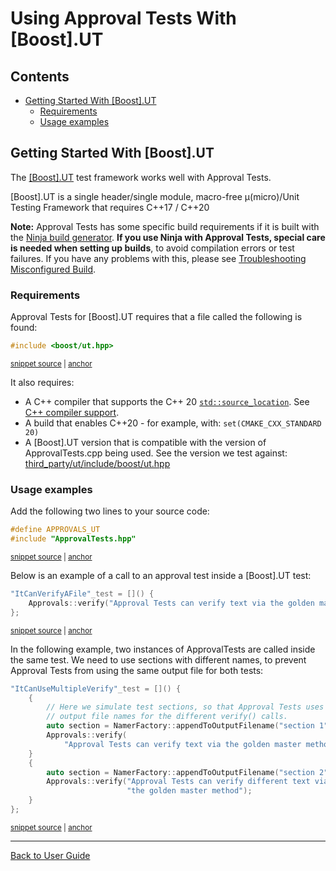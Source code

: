<!--
GENERATED FILE - DO NOT EDIT
This file was generated by [MarkdownSnippets](https://github.com/SimonCropp/MarkdownSnippets).
Source File: /doc/mdsource/UsingUT.source.md
To change this file edit the source file and then execute ./run_markdown_templates.sh.
-->

<a id="top"></a>

# Using Approval Tests With \[Boost\].UT


<!-- toc -->
## Contents

  * [Getting Started With \[Boost\].UT](#getting-started-with-boostut)
    * [Requirements](#requirements)
    * [Usage examples](#usage-examples)<!-- endtoc -->


## Getting Started With \[Boost\].UT

The [\[Boost\].UT](https://github.com/boost-experimental/ut) test framework works well with Approval Tests.

\[Boost\].UT is a single header/single module, macro-free μ(micro)/Unit Testing Framework that requires C++17 / C++20

**Note:** Approval Tests has some specific build requirements if it is built with the [Ninja build generator](https://ninja-build.org/). **If you use Ninja with Approval Tests, special care is needed when setting up builds**, to avoid compilation errors or test failures. If you have any problems with this, please see [Troubleshooting Misconfigured Build](/doc/TroubleshootingMisconfiguredBuild.md#top). <!-- include: include_ninja_warning_note. path: /doc/mdsource/include_ninja_warning_note.include.md -->

### Requirements

Approval Tests for \[Boost\].UT requires that a file called the following is found:

<!-- snippet: required_header_for_ut -->
<a id='snippet-required_header_for_ut'/></a>
```h
#include <boost/ut.hpp>
```
<sup><a href='/ApprovalTests/integrations/ut/UTApprovals.h#L13-L15' title='File snippet `required_header_for_ut` was extracted from'>snippet source</a> | <a href='#snippet-required_header_for_ut' title='Navigate to start of snippet `required_header_for_ut`'>anchor</a></sup>
<!-- endsnippet -->

It also requires:

* A C++ compiler that supports the C++ 20 [`std::source_location`](https://en.cppreference.com/w/cpp/utility/source_location). See [C++ compiler support](https://en.cppreference.com/w/cpp/compiler_support).
* A build that enables C++20 - for example, with: `set(CMAKE_CXX_STANDARD 20)`
* A \[Boost\].UT version that is compatible with the version of ApprovalTests.cpp being used. See the version we test against: 
[third_party/ut/include/boost/ut.hpp](https://github.com/approvals/ApprovalTests.cpp/blob/master/third_party/ut/include/boost/ut.hpp)

### Usage examples

Add the following two lines to your source code:

<!-- snippet: ut_main -->
<a id='snippet-ut_main'/></a>
```cpp
#define APPROVALS_UT
#include "ApprovalTests.hpp"
```
<sup><a href='/tests/UT_Tests/UTApprovalTestTests.cpp#L1-L4' title='File snippet `ut_main` was extracted from'>snippet source</a> | <a href='#snippet-ut_main' title='Navigate to start of snippet `ut_main`'>anchor</a></sup>
<!-- endsnippet -->

Below is an example of a call to an approval test inside a \[Boost\].UT test:

<!-- snippet: ut_main_usage -->
<a id='snippet-ut_main_usage'/></a>
```cpp
"ItCanVerifyAFile"_test = []() {
    Approvals::verify("Approval Tests can verify text via the golden master method");
};
```
<sup><a href='/tests/UT_Tests/UTApprovalTestTests.cpp#L48-L52' title='File snippet `ut_main_usage` was extracted from'>snippet source</a> | <a href='#snippet-ut_main_usage' title='Navigate to start of snippet `ut_main_usage`'>anchor</a></sup>
<!-- endsnippet -->

In the following example, two instances of ApprovalTests are called inside the same test. We need to use sections with different names, to prevent Approval Tests from using the same output file for both tests:

<!-- snippet: ut_main_multiple -->
<a id='snippet-ut_main_multiple'/></a>
```cpp
"ItCanUseMultipleVerify"_test = []() {
    {
        // Here we simulate test sections, so that Approval Tests uses different
        // output file names for the different verify() calls.
        auto section = NamerFactory::appendToOutputFilename("section 1");
        Approvals::verify(
            "Approval Tests can verify text via the golden master method");
    }
    {
        auto section = NamerFactory::appendToOutputFilename("section 2");
        Approvals::verify("Approval Tests can verify different text via "
                          "the golden master method");
    }
};
```
<sup><a href='/tests/UT_Tests/UTApprovalTestTests.cpp#L58-L73' title='File snippet `ut_main_multiple` was extracted from'>snippet source</a> | <a href='#snippet-ut_main_multiple' title='Navigate to start of snippet `ut_main_multiple`'>anchor</a></sup>
<!-- endsnippet -->

---

[Back to User Guide](/doc/README.md#top)
